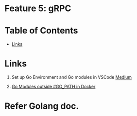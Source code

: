 
# Feature 5: gRPC

# Table of Contents

- [Links](#links)



# Links
1. Set up Go Environment and Go modules in VSCode
[Medium](https://rominirani.com/setup-go-development-environment-with-visual-studio-code-7ea5d643a51a)

2. [Go Modules outside #GO_PATH in Docker](https://devandchill.com/posts/2019/03/go-modules-working-outside-gopath/)



# Refer Golang doc.

